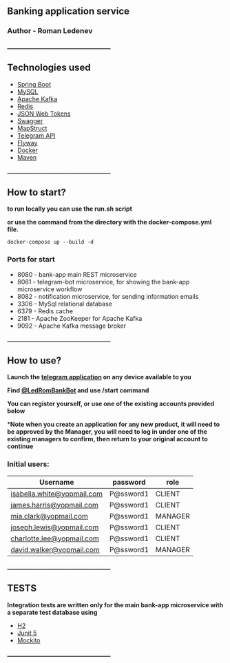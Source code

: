 ## Banking application service

### Author - Roman Ledenev

**____________________________________**

## Technologies used

* [Spring Boot](https://spring.io/projects/spring-boot)
* [MySQL](https://www.mysql.com/)
* [Apache Kafka](https://kafka.apache.org/)
* [Redis](https://redis.io/)
* [JSON Web Tokens](https://jwt.io/)
* [Swagger](https://swagger.io/)
* [MapStruct](https://mapstruct.org/)
* [Telegram API](https://github.com/rubenlagus/TelegramBots)
* [Flyway](https://www.red-gate.com/products/flyway/community/)
* [Docker](https://www.docker.com/)
* [Maven](https://maven.apache.org/)

**____________________________________**

## How to start?

**to run locally you can use the run.sh script** 

**or use the command from the directory with the docker-compose.yml file.**

```shell
docker-compose up --build -d
```

### Ports for start

* 8080 - bank-app main REST microservice
* 8081 - telegram-bot microservice, for showing the bank-app microservice workflow
* 8082 - notification microservice, for sending information emails
* 3306 - MySql relational database
* 6379 - Redis cache
* 2181 - Apache ZooKeeper for Apache Kafka
* 9092 - Apache Kafka message broker

**____________________________________**

## How to use?

**Launch the [telegram application](https://web.telegram.org/) on any device available to you**

**Find [@LedRomBankBot](https://t.me/ledrombankbot) and use /start command**

**You can register yourself, or use one of the existing accounts provided below**

***Note when you create an application for any new product, it will need to be approved by the Manager, 
you will need to log in under one of the existing managers to confirm, then return to your original account to continue**

### Initial users:

| Username                   | password| role    |
|----------------------------|---------|---------|
| isabella.white@yopmail.com |P@ssword1| CLIENT  |
| james.harris@yopmail.com   |P@ssword1| CLIENT  |
| mia.clark@yopmail.com      |P@ssword1| MANAGER |
| joseph.lewis@yopmail.com   |P@ssword1| CLIENT  |
| charlotte.lee@yopmail.com  |P@ssword1| CLIENT  |
| david.walker@yopmail.com   |P@ssword1| MANAGER |

**____________________________________**

## TESTS
**Integration tests are written only for the main bank-app microservice with a separate test database using**

* [H2](https://www.h2database.com/html/main.html)
* [Junit 5](https://junit.org/junit5/)
* [Mockito](https://site.mockito.org/)

**____________________________________**
